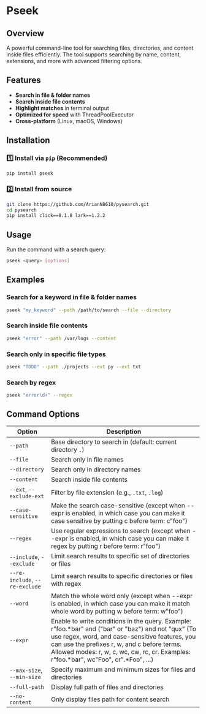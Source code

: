 # Pseek

## Overview

A powerful command-line tool for searching files, directories, and content inside files efficiently. The tool supports searching by name, content, extensions, and more with advanced filtering options.

## Features

* **Search in file & folder names**
* **Search inside file contents**
* **Highlight matches** in terminal output
* **Optimized for speed** with ThreadPoolExecutor
* **Cross-platform** (Linux, macOS, Windows)

## Installation

### **1️⃣ Install via `pip` (Recommended)**

```sh
pip install pseek
```

### **2️⃣ Install from source**

```sh
git clone https://github.com/ArianN8610/pysearch.git
cd pysearch
pip install click==8.1.8 lark==1.2.2
```

## Usage

Run the command with a search query:
```sh
pseek <query> [options]
```

## Examples

### Search for a keyword in file & folder names

```sh
pseek "my_keyword" --path /path/to/search --file --directory
```

### Search inside file contents

```sh
pseek "error" --path /var/logs --content
```

### Search only in specific file types

```sh
pseek "TODO" --path ./projects --ext py --ext txt
```

### Search by regex

```sh
pseek "error\d+" --regex
```

## Command Options

| Option                         | Description                                                                                                                                                                                                                                                                                   |
|--------------------------------|-----------------------------------------------------------------------------------------------------------------------------------------------------------------------------------------------------------------------------------------------------------------------------------------------|
| `--path`                       | Base directory to search in (default: current directory `.`)                                                                                                                                                                                                                                  |
| `--file`                       | Search only in file names                                                                                                                                                                                                                                                                     |
| `--directory`                  | Search only in directory names                                                                                                                                                                                                                                                                |
| `--content`                    | Search inside file contents                                                                                                                                                                                                                                                                   |
| `--ext`, `--exclude-ext`       | Filter by file extension (e.g., `.txt`, `.log`)                                                                                                                                                                                                                                               |
| `--case-sensitive`             | Make the search case-sensitive (except when --expr is enabled, in which case you can make it case sensitive by putting c before term: c"foo")                                                                                                                                                 |
| `--regex`                      | Use regular expressions to search (except when --expr is enabled, in which case you can make it regex by putting r before term: r"foo")                                                                                                                                                       |
| `--include`, `--exclude`       | Limit search results to specific set of directories or files                                                                                                                                                                                                                                  |
| `--re-include`, `--re-exclude` | Limit search results to specific directories or files with regex                                                                                                                                                                                                                              |
| `--word`                       | Match the whole word only (except when --expr is enabled, in which case you can make it match whole word by putting w before term: w"foo")                                                                                                                                                    |
| `--expr`                       | Enable to write conditions in the query. Example: r"foo.*bar" and ("bar" or "baz") and not "qux" (To use regex, word, and case-sensitive features, you can use the prefixes r, w, and c before terms. Allowed modes: r, w, c, wc, cw, rc, cr. Examples: r"foo.*bar", wc"Foo", cr".*Foo", ...) |
| `--max-size`, `--min-size`     | Specify maximum and minimum sizes for files and directories                                                                                                                                                                                                                                   |
| `--full-path`                  | Display full path of files and directories                                                                                                                                                                                                                                                    |
| `--no-content`                 | Only display files path for content search                                                                                                                                                                                                                                                    |
